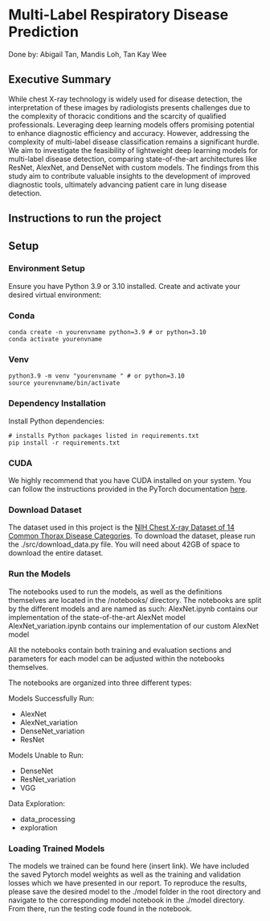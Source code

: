 # Multi-Label Respiratory Disease Prediction      
Done by: Abigail Tan, Mandis Loh, Tan Kay Wee      

## Executive Summary     
While chest X-ray technology is widely used for disease detection, the interpretation of these images by radiologists presents challenges due to the complexity of thoracic conditions and the scarcity of qualified professionals. Leveraging deep learning models offers promising potential to enhance diagnostic efficiency and accuracy. However, addressing the complexity of multi-label disease classification remains a significant hurdle. We aim to investigate the feasibility of lightweight deep learning models for multi-label disease detection, comparing state-of-the-art architectures like ResNet, AlexNet, and DenseNet with custom models. The findings from this study aim to contribute valuable insights to the development of improved diagnostic tools, ultimately advancing patient care in lung disease detection.     

## Instructions to run the project      
## Setup
### Environment Setup

Ensure you have Python 3.9 or 3.10 installed. Create and activate your desired virtual environment:

### Conda
```
conda create -n yourenvname python=3.9 # or python=3.10
conda activate yourenvname
```

### Venv
```
python3.9 -m venv "yourenvname " # or python=3.10
source yourenvname/bin/activate
```

### Dependency Installation
Install Python dependencies:
```
# installs Python packages listed in requirements.txt
pip install -r requirements.txt
```

### CUDA
We highly recommend that you have CUDA installed on your system. You can follow the instructions provided in the PyTorch documentation [here](https://pytorch.org/get-started/locally/).

### Download Dataset
The dataset used in this project is the [NIH Chest X-ray Dataset of 14 Common Thorax Disease Categories](https://nihcc.app.box.com/v/ChestXray-NIHCC/folder/36938765345). To download the dataset, please run the ./src/download_data.py file. You will need about 42GB of space to download the entire dataset.         

### Run the Models
The notebooks used to run the models, as well as the definitions themselves are located in the /notebooks/ directory. The notebooks are split by the different models and are named as such: 
AlexNet.ipynb contains our implementation of the state-of-the-art AlexNet model
AlexNet_variation.ipynb contains our implementation of our custom AlexNet model

All the notebooks contain both training and evaluation sections and parameters for each model can be adjusted within the notebooks themselves.

The notebooks are organized into three different types:

Models Successfully Run: 
- AlexNet
- AlexNet_variation
- DenseNet_variation
- ResNet

Models Unable to Run: 
- DenseNet
- ResNet_variation
- VGG

Data Exploration: 
- data_processing
- exploration
   

### Loading Trained Models       
The models we trained can be found here (insert link). We have included the saved Pytorch model weights as well as the training and validation losses which we have presented in our report. To reproduce the results, please save the desired model to the ./model folder in the root directory and navigate to the corresponding model notebook in the ./model directory. From there, run the testing code found in the notebook.       

